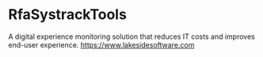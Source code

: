 # RfaSystrackTools
A digital experience monitoring solution that reduces IT costs and improves end-user experience. https://www.lakesidesoftware.com
